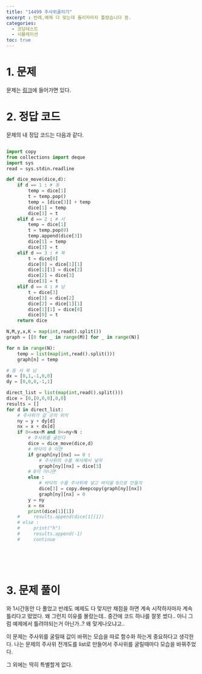 ```yaml
---
title: "14499 주사위굴리기"
excerpt : 반례,예제 다 맞는데 돌리자마자 틀렸습니다 뜸.
categories:
  - 코딩테스트
  - 시뮬레이션
toc: true
---
```


# 1. 문제
문제는 [링크](https://www.acmicpc.net/problem/14499)에 들어가면 있다.

# 2. 정답 코드

문제의 내 정답 코드는 다음과 같다.

```python

import copy
from collections import deque
import sys
read = sys.stdin.readline

def dice_move(dice,d):
    if d == 1 : # 동
        temp = dice[1]
        t = temp.pop()
        temp = [dice[3]] + temp
        dice[1] = temp
        dice[3] = t
    elif d == 2 : # 서
        temp = dice[1]
        t = temp.pop(0)
        temp.append(dice[3])
        dice[1] = temp
        dice[3] = t
    elif d == 3 : # 북
        t = dice[0]
        dice[0] = dice[1][1]
        dice[1][1] = dice[2]
        dice[2] = dice[3]
        dice[3] = t
    elif d == 4 : # 남
        t = dice[3]
        dice[3] = dice[2]
        dice[2] = dice[1][1]
        dice[1][1] = dice[0]
        dice[0] = t
    return dice

N,M,y,x,K = map(int,read().split())
graph = [[0 for _ in range(M)] for _ in range(N)]

for n in range(N):
    temp = list(map(int,read().split()))
    graph[n] = temp

# 동 서 북 남
dx = [0,1,-1,0,0]
dy = [0,0,0,-1,1]

direct_list = list(map(int,read().split()))
dice = [0,[0,0,0],0,0]
results = []
for d in direct_list:
    # 주사위가 갈 곳의 위치
    ny = y + dy[d]
    nx = x + dx[d]
    if 0<=nx<M and 0<=ny<N :
        # 주사위를 굴린다
        dice = dice_move(dice,d)
        # 바닥이 0 이면
        if graph[ny][nx] == 0 :
            # 주사위의 수를 복사해서 넣자
            graph[ny][nx] = dice[3]
        # 0이 아니면
        else :
            # 바닥의 수를 주사위에 넣고 바닥을 0으로 만들자
            dice[3] = copy.deepcopy(graph[ny][nx])
            graph[ny][nx] = 0
        y = ny
        x = nx
        print(dice[1][1])
    #     results.append(dice[1][1])
    # else :
    #     print("h")
    #     results.append(-1)
    #     continue

```

<br/><br/><br/>

# 3. 문제 풀이

와 1시간동안 다 풀었고 반례도 예제도 다 맞지만 채점을 하면 계속 시작하자마자 계속 틀리다고 떴었다.
왜 그런지 이유를 몰랐는데.. 중간에 코드 하나를 잘못 썼다.. 아니 그럼 예제에서 틀려야되는거 아닌가..? 왜 맞게나오냐고..

이 문제는 주사위를 굴릴때 값이 바뀌는 모습을 따로 함수화 하는게 중요하다고 생각한다.
나는 문제의 주사위 전개도를 list로 만들어서 주사위를 굴릴때마다 모습을 바꿔주었다.

그 외에는 딱히 특별할게 없다.